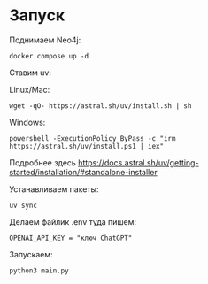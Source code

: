# Запуск

Поднимаем Neo4j:

```
docker compose up -d
```

Ставим uv:

Linux/Mac:

```
wget -qO- https://astral.sh/uv/install.sh | sh
```

Windows:
```
powershell -ExecutionPolicy ByPass -c "irm https://astral.sh/uv/install.ps1 | iex"
```

Подробнее здесь https://docs.astral.sh/uv/getting-started/installation/#standalone-installer

Устанавливаем пакеты:

```
uv sync
````

Делаем файлик .env туда пишем:


```
OPENAI_API_KEY = "ключ ChatGPT"
````

Запускаем:

```
python3 main.py
```
